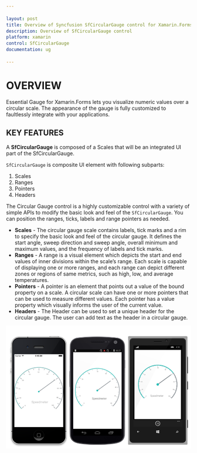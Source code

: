```yaml
---

layout: post
title: Overview of Syncfusion SfCircularGauge control for Xamarin.Forms
description: Overview of SfCircularGauge control
platform: xamarin
control: SfCircularGauge
documentation: ug

---
```


# OVERVIEW

Essential Gauge for Xamarin.Forms lets you visualize numeric values over a circular scale. The appearance of the gauge is fully customized to faultlessly integrate with your applications.

## KEY FEATURES

A **SfCircularGauge** is composed of a Scales that will be an integrated UI part of the SfCircularGauge.

`SfCircularGauge` is composite UI element with following subparts:

1. Scales
2. Ranges
3. Pointers
4. Headers

The Circular Gauge control is a highly customizable control with a variety of simple APIs to modify the basic look and feel of the `SfCircularGauge`. You can position the ranges, ticks, labels and range pointers as needed.

* **Scales** - The circular gauge scale contains labels, tick marks and a rim to specify the basic look and feel of the circular gauge. It defines the start angle, sweep direction and sweep angle, overall minimum and maximum values, and the frequency of labels and tick marks.
* **Ranges** - A range is a visual element which depicts the start and end values of inner divisions within the scale’s range. Each scale is capable of displaying one or more ranges, and each range can depict different zones or regions of same metrics, such as high, low, and average temperatures.
* **Pointers** - A pointer is an element that points out a value of the bound property on a scale. A circular scale can have one or more pointers that can be used to measure different values. Each pointer has a value property which visually informs the user of the current value.
* **Headers** - The Header can be used to set a unique header for the circular gauge. The user can add text as the header in a circular gauge.

![](overview_images/overview.png)